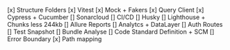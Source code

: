 [x] Structure Folders
[x] Vitest
[x] Mock + Fakers
[x] Query Client
[x] Cypress + Cucumber
[] Sonarcloud
[] CI/CD
[] Husky
[] Lighthouse + Chunks less 244kb
[] Allure Reports
[] Analytcs + DataLayer
[] Auth Routes
[] Test Snapshot
[] Bundle Analyse
[] Code Standard Definition + SCM
[] Error Boundary
[x] Path mapping
